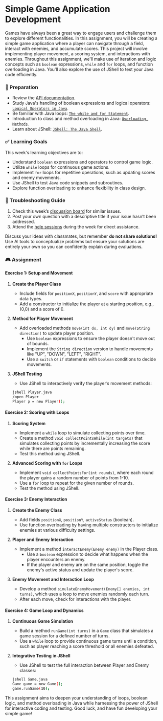 # Simple Game Application Development

Games have always been a great way to engage users and challenge them to explore different functionalities. In this assignment, you will be creating a simple game application where a player can navigate through a field, interact with enemies, and accumulate scores. This project will involve implementing player movement, a scoring system, and interactions with enemies. Throughout this assignment, we'll make use of iteration and logic concepts such as `boolean` expressions, `while` and `for` loops, and function overloading in Java. You'll also explore the use of JShell to test your Java code efficiently.

### 📝 Preparation

- Review the [API documentation](https://docs.oracle.com/en/java/javase/17/docs/api/index.html).
- Study Java's handling of boolean expressions and logical operators: [`Logical Operators in Java`](https://docs.oracle.com/javase/tutorial/java/nutsandbolts/opsummary.html).
- Be familiar with Java loops: [`The while and for Statement`](https://docs.oracle.com/javase/tutorial/java/nutsandbolts/while.html).
- Introduction to class and method overloading in Java: [`Overloading Methods`](https://docs.oracle.com/javase/tutorial/java/javaOO/methods.html).
- Learn about JShell: [`JShell: The Java Shell`](https://docs.oracle.com/javase/9/jshell/introduction-jshell.htm).

### ✅ Learning Goals

This week's learning objectives are to:

* Understand `boolean` expressions and operators to control game logic.
* Utilize `while` loops for continuous game actions.
* Implement `for` loops for repetitive operations, such as updating scores and enemy movements.
* Use JShell to test Java code snippets and subroutines.
* Explore function overloading to enhance flexibility in class design.

### 🚨 Troubleshooting Guide

1. Check this week’s [discussion board](https://student.forums/) for similar issues.
2. Post your own question with a descriptive title if your issue hasn’t been addressed.
3. Attend the [help sessions](https://support.meetings/) during the week for direct assistance.

Discuss your ideas with classmates, but remember **do not share solutions!** Use AI tools to conceptualize problems but ensure your solutions are entirely your own so you can confidently explain during evaluations.

### 🎮 Assignment

#### Exercise 1: Setup and Movement

1. **Create the Player Class**

   - Include fields for `positionX`, `positionY`, and `score` with appropriate data types.
   - Add a constructor to initialize the player at a starting position, e.g., (0,0) and a score of 0.

2. **Method for Player Movement**

   - Add overloaded methods `move(int dx, int dy)` and `move(String direction)` to update player position.
     - Use `boolean` expressions to ensure the player doesn't move out of bounds.
     - Implement the `String direction` version to handle movements like "UP", "DOWN", "LEFT", "RIGHT".
     - Use a `switch` or `if` statements with `boolean` conditions to decide movements.
  
3. **JShell Testing**

   - Use JShell to interactively verify the player’s movement methods:
   ```bash
   jshell Player.java
   /open Player
   Player p = new Player();
   ```

#### Exercise 2: Scoring with Loops

1. **Scoring System**

   - Implement a `while` loop to simulate collecting points over time.
   - Create a method `void collectPointsWhile(int targets)` that simulates collecting points by incrementally increasing the score while there are points remaining.
   - Test this method using JShell.

2. **Advanced Scoring with `for` Loops**

   - Implement `void collectPointsFor(int rounds)`, where each round the player gains a random number of points from 1-10.
   - Use a `for` loop to repeat for the given number of rounds.
   - Test the method using JShell.

#### Exercise 3: Enemy Interaction

1. **Create the Enemy Class**

   - Add fields `positionX`, `positionY`, `activeStatus` (boolean).
   - Use function overloading by having multiple constructors to initialize enemies at various difficulty settings.

2. **Player and Enemy Interaction**

   - Implement a method `interactEnemy(Enemy enemy)` in the Player class.
     - Use a `boolean` expression to decide what happens when the player encounters an enemy.
     - If the player and enemy are on the same position, toggle the enemy's active status and update the player's score.

3. **Enemy Movement and Interaction Loop**

   - Develop a method `simulateEnemyMovement(Enemy[] enemies, int turns)`, which uses a loop to move enemies randomly each turn.
   - After each move, check for interactions with the player.

#### Exercise 4: Game Loop and Dynamics

1. **Continuous Game Simulation**

   - Build a method `runGame(int turns)` in a `Game` class that simulates a game session for a defined number of turns.
   - Use a `while` loop to provide continuous game turns until a condition, such as player reaching a score threshold or all enemies defeated.

2. **Integrative Testing in JShell**

   - Use JShell to test the full interaction between Player and Enemy classes:
   ```bash
   jshell Game.java
   Game game = new Game();
   game.runGame(10);
   ```

This assignment aims to deepen your understanding of loops, boolean logic, and method overloading in Java while harnessing the power of JShell for interactive coding and testing. Good luck, and have fun developing your simple game!